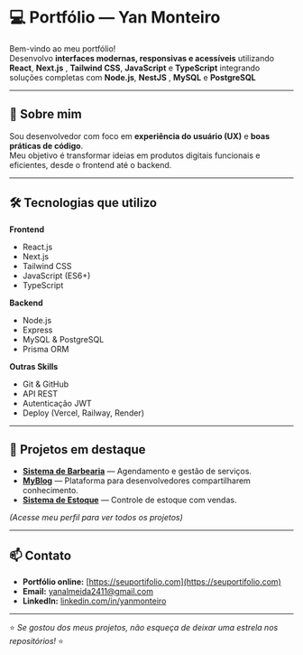# 💻 Portfólio — Yan Monteiro

Bem-vindo ao meu portfólio!  
Desenvolvo **interfaces modernas, responsivas e acessíveis** utilizando **React**, **Next.js** , **Tailwind CSS**, **JavaScript** e **TypeScript** integrando soluções completas com **Node.js**, **NestJS** , **MySQL** e **PostgreSQL**

---

## 🚀 Sobre mim

Sou desenvolvedor com foco em **experiência do usuário (UX)** e **boas práticas de código**.  
Meu objetivo é transformar ideias em produtos digitais funcionais e eficientes, desde o frontend até o backend.

---

## 🛠️ Tecnologias que utilizo

**Frontend**
-  React.js
-  Next.js
-  Tailwind CSS
-  JavaScript (ES6+)
-  TypeScript

**Backend**
-  Node.js
-  Express
-  MySQL & PostgreSQL
-  Prisma ORM

**Outras Skills**
- Git & GitHub
- API REST
- Autenticação JWT
- Deploy (Vercel, Railway, Render)

---

## 📌 Projetos em destaque

-  **[Sistema de Barbearia](https://github.com/yanalmeida2411/BarberProject)** — Agendamento e gestão de serviços.
-  **[MyBlog](https://github.com/yanalmeida2411/myblog)** — Plataforma para desenvolvedores compartilharem conhecimento.
-  **[Sistema de Estoque](https://github.com/yanalmeida2411/PioneiroEstoque)** — Controle de estoque com vendas.

*(Acesse meu perfil para ver todos os projetos)*

---

## 📫 Contato

-  **Portfólio online:** [https://seuportifolio.com](https://seuportifolio.com)  
-  **Email:** yanalmeida2411@gmail.com  
-  **LinkedIn:** [linkedin.com/in/yanmonteiro](https://www.linkedin.com/in/yanmonteiro88/)  

---

⭐ *Se gostou dos meus projetos, não esqueça de deixar uma estrela nos repositórios!* ⭐

